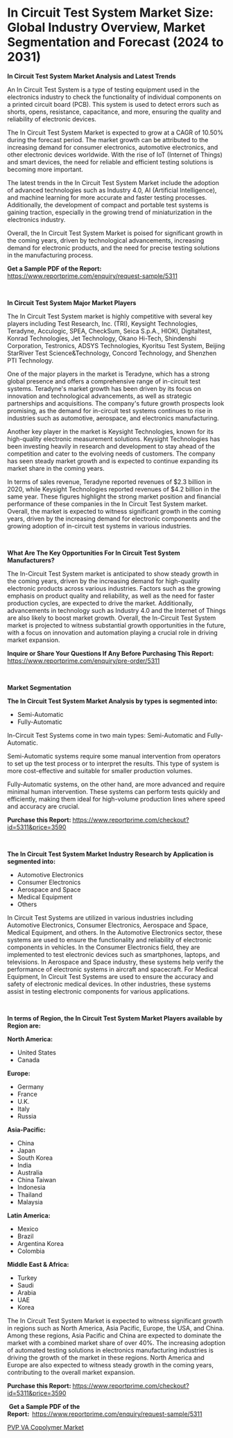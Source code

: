 <p><h1>In Circuit Test System Market Size: Global Industry Overview, Market Segmentation and Forecast (2024 to 2031)</h1></p><p><strong>In Circuit Test System Market Analysis and Latest Trends</strong></p>
<p><p>An In Circuit Test System is a type of testing equipment used in the electronics industry to check the functionality of individual components on a printed circuit board (PCB). This system is used to detect errors such as shorts, opens, resistance, capacitance, and more, ensuring the quality and reliability of electronic devices.</p><p>The In Circuit Test System Market is expected to grow at a CAGR of 10.50% during the forecast period. The market growth can be attributed to the increasing demand for consumer electronics, automotive electronics, and other electronic devices worldwide. With the rise of IoT (Internet of Things) and smart devices, the need for reliable and efficient testing solutions is becoming more important.</p><p>The latest trends in the In Circuit Test System Market include the adoption of advanced technologies such as Industry 4.0, AI (Artificial Intelligence), and machine learning for more accurate and faster testing processes. Additionally, the development of compact and portable test systems is gaining traction, especially in the growing trend of miniaturization in the electronics industry.</p><p>Overall, the In Circuit Test System Market is poised for significant growth in the coming years, driven by technological advancements, increasing demand for electronic products, and the need for precise testing solutions in the manufacturing process.</p></p>
<p><strong>Get a Sample PDF of the Report:&nbsp;</strong> <a href="https://www.reportprime.com/enquiry/request-sample/5311">https://www.reportprime.com/enquiry/request-sample/5311</a></p>
<p>&nbsp;</p>
<p><strong>In Circuit Test System Major Market Players</strong></p>
<p><p>The In Circuit Test System market is highly competitive with several key players including Test Research, Inc. (TRI), Keysight Technologies, Teradyne, Acculogic, SPEA, CheckSum, Seica S.p.A., HIOKI, Digitaltest, Konrad Technologies, Jet Technology, Okano Hi-Tech, Shindenshi Corporation, Testronics, ADSYS Technologies, Kyoritsu Test System, Beijing StarRiver Test Science&Technology, Concord Technology, and Shenzhen PTI Technology. </p><p>One of the major players in the market is Teradyne, which has a strong global presence and offers a comprehensive range of in-circuit test systems. Teradyne's market growth has been driven by its focus on innovation and technological advancements, as well as strategic partnerships and acquisitions. The company's future growth prospects look promising, as the demand for in-circuit test systems continues to rise in industries such as automotive, aerospace, and electronics manufacturing.</p><p>Another key player in the market is Keysight Technologies, known for its high-quality electronic measurement solutions. Keysight Technologies has been investing heavily in research and development to stay ahead of the competition and cater to the evolving needs of customers. The company has seen steady market growth and is expected to continue expanding its market share in the coming years.</p><p>In terms of sales revenue, Teradyne reported revenues of $2.3 billion in 2020, while Keysight Technologies reported revenues of $4.2 billion in the same year. These figures highlight the strong market position and financial performance of these companies in the In Circuit Test System market. Overall, the market is expected to witness significant growth in the coming years, driven by the increasing demand for electronic components and the growing adoption of in-circuit test systems in various industries.</p></p>
<p>&nbsp;</p>
<p><strong>What Are The Key Opportunities For In Circuit Test System Manufacturers?</strong></p>
<p><p>The In-Circuit Test System market is anticipated to show steady growth in the coming years, driven by the increasing demand for high-quality electronic products across various industries. Factors such as the growing emphasis on product quality and reliability, as well as the need for faster production cycles, are expected to drive the market. Additionally, advancements in technology such as Industry 4.0 and the Internet of Things are also likely to boost market growth. Overall, the In-Circuit Test System market is projected to witness substantial growth opportunities in the future, with a focus on innovation and automation playing a crucial role in driving market expansion.</p></p>
<p><strong>Inquire or Share Your Questions If Any Before Purchasing This Report:</strong> <a href="https://www.reportprime.com/enquiry/pre-order/5311">https://www.reportprime.com/enquiry/pre-order/5311</a></p>
<p>&nbsp;</p>
<p><strong>Market Segmentation</strong></p>
<p><strong>The In Circuit Test System Market Analysis by types is segmented into:</strong></p>
<p><ul><li>Semi-Automatic</li><li>Fully-Automatic</li></ul></p>
<p><p>In-Circuit Test Systems come in two main types: Semi-Automatic and Fully-Automatic. </p><p>Semi-Automatic systems require some manual intervention from operators to set up the test process or to interpret the results. This type of system is more cost-effective and suitable for smaller production volumes.</p><p>Fully-Automatic systems, on the other hand, are more advanced and require minimal human intervention. These systems can perform tests quickly and efficiently, making them ideal for high-volume production lines where speed and accuracy are crucial.</p></p>
<p><strong>Purchase this Report:&nbsp;</strong><a href="https://www.reportprime.com/checkout?id=5311&price=3590">https://www.reportprime.com/checkout?id=5311&price=3590</a></p>
<p>&nbsp;</p>
<p><strong>The In Circuit Test System Market Industry Research by Application is segmented into:</strong></p>
<p><ul><li>Automotive Electronics</li><li>Consumer Electronics</li><li>Aerospace and Space</li><li>Medical Equipment</li><li>Others</li></ul></p>
<p><p>In Circuit Test Systems are utilized in various industries including Automotive Electronics, Consumer Electronics, Aerospace and Space, Medical Equipment, and others. In the Automotive Electronics sector, these systems are used to ensure the functionality and reliability of electronic components in vehicles. In the Consumer Electronics field, they are implemented to test electronic devices such as smartphones, laptops, and televisions. In Aerospace and Space industry, these systems help verify the performance of electronic systems in aircraft and spacecraft. For Medical Equipment, In Circuit Test Systems are used to ensure the accuracy and safety of electronic medical devices. In other industries, these systems assist in testing electronic components for various applications.</p></p>
<p>&nbsp;</p>
<p><strong>In terms of Region, the In Circuit Test System Market Players available by Region are:</strong></p>
<p>
    <p> <strong> North America: </strong>
        <ul>
            <li>United States</li>
            <li>Canada</li>
        </ul>
        </p> 
    <p> <strong> Europe: </strong>
        <ul>
            <li>Germany</li>
            <li>France</li>
            <li>U.K.</li>
            <li>Italy</li>
            <li>Russia</li>
        </ul>
        </p> 
    <p> <strong> Asia-Pacific: </strong>
        <ul>
            <li>China</li>
            <li>Japan</li>
            <li>South Korea</li>
            <li>India</li>
            <li>Australia</li>
            <li>China Taiwan</li>
            <li>Indonesia</li>
            <li>Thailand</li>
            <li>Malaysia</li>
        </ul>
        </p> 
    <p> <strong> Latin America: </strong>
        <ul>
            <li>Mexico</li>
            <li>Brazil</li>
            <li>Argentina Korea</li>
            <li>Colombia</li>
        </ul>
        </p> 
    <p> <strong> Middle East & Africa: </strong>
        <ul>
            <li>Turkey</li>
            <li>Saudi</li>
            <li>Arabia</li>
            <li>UAE</li>
            <li>Korea</li>
        </ul>
    </p>
    </p>
<p><p>The In Circuit Test System Market is expected to witness significant growth in regions such as North America, Asia Pacific, Europe, the USA, and China. Among these regions, Asia Pacific and China are expected to dominate the market with a combined market share of over 40%. The increasing adoption of automated testing solutions in electronics manufacturing industries is driving the growth of the market in these regions. North America and Europe are also expected to witness steady growth in the coming years, contributing to the overall market expansion.</p></p>
<p><strong>Purchase this Report: </strong><a href="https://www.reportprime.com/checkout?id=5311&price=3590">https://www.reportprime.com/checkout?id=5311&price=3590</a></p>
<p>&nbsp;<strong>Get a Sample PDF of the Report:&nbsp;&nbsp;</strong><a href="https://www.reportprime.com/enquiry/request-sample/5311">https://www.reportprime.com/enquiry/request-sample/5311</a></p>
<p><strong></strong></p>
<p><p><a href="https://spotless-saver-8fd.notion.site/PVP-VA-Copolymer-Market-Size-Evaluating-its-Market-Trends-Growth-and-Projections-2024-2031-eefd2fd3b60646758246f88901abcdd1">PVP VA Copolymer Market</a></p></p>